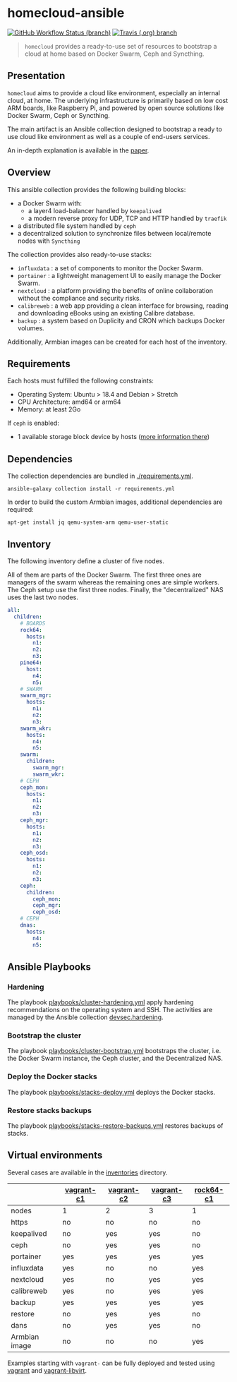 # homecloud-ansible

[![GitHub Workflow Status (branch)](https://img.shields.io/github/workflow/status/tmorin/homecloud-ansible/Continous%20Integration/master?label=GitHub%20Actions&logo=github+actions&logoColor=black)](https://github.com/tmorin/homecloud-ansible/actions?query=workflow%3A%22Continous+Integration%22+branch%3Amaster)
[![Travis (.org) branch](https://img.shields.io/travis/tmorin/homecloud-ansible/master?label=Travis%20CI&logo=travis+CI&logoColor=black)](https://travis-ci.org/github/tmorin/homecloud-ansible)

> `homecloud` provides a ready-to-use set of resources to bootstrap a cloud at home based on Docker Swarm, Ceph and Syncthing.

## Presentation

`homecloud` aims to provide a cloud like environment, especially an internal cloud, at home.
The underlying infrastructure is primarily based on low cost ARM boards, like Raspberry Pi, and powered by open source solutions like Docker Swarm, Ceph or Syncthing.

The main artifact is an Ansible collection designed to bootstrap a ready to use cloud like environment as well as a couple of end-users services.

An in-depth explanation is available in the [paper](./paper/README.adoc).

## Overview

This ansible collection provides the following building blocks:

- a Docker Swarm with:
  - a layer4 load-balancer handled by `keepalived`
  - a modern reverse proxy for UDP, TCP and HTTP handled by `traefik`
- a distributed file system handled by `ceph`
- a decentralized solution to synchronize files between local/remote nodes with `Syncthing`

The collection provides also ready-to-use stacks:

- `influxdata` : a set of components to monitor the Docker Swarm.
- `portainer` : a lightweight management UI to easily manage the Docker Swarm.
- `nextcloud` : a platform providing the benefits of online collaboration without the compliance and security risks.
- `calibreweb` :  a web app providing a clean interface for browsing, reading and downloading eBooks using an existing Calibre database.
- `backup` : a system based on Duplicity and CRON which backups Docker volumes. 

Additionally, Armbian images can be created for each host of the inventory.

## Requirements

Each hosts must fulfilled the following constraints:

- Operating System: Ubuntu > 18.4 and Debian > Stretch
- CPU Architecture: amd64 or arm64
- Memory: at least 2Go

If `ceph` is enabled:

- 1 available storage block device by hosts ([more information there](https://docs.ceph.com/docs/master/cephadm/install/#deploy-osds))

## Dependencies

The collection dependencies are bundled in [./requirements.yml](./requirements.yml).
```shell script
ansible-galaxy collection install -r requirements.yml
```

In order to build the custom Armbian images, additional dependencies are required:
```shell script
apt-get install jq qemu-system-arm qemu-user-static
```

## Inventory

The following inventory define a cluster of five nodes.

All of them are parts of the Docker Swarm.
The first three ones are managers of the swarm whereas the remaining ones are simple workers.
The Ceph setup use the first three nodes.
Finally, the "decentralized" NAS uses the last two nodes.

```yaml
all:
  children:
    # BOARDS
    rock64:
      hosts:
        n1:
        n2:
        n3:
    pine64:
      host:
        n4:
        n5:
    # SWARM
    swarm_mgr:
      hosts:
        n1:
        n2:
        n3:
    swarm_wkr:
      hosts:
        n4:
        n5:
    swarm:
      children:
        swarm_mgr:
        swarm_wkr:
    # CEPH
    ceph_mon:
      hosts:
        n1:
        n2:
        n3:
    ceph_mgr:
      hosts:
        n1:
        n2:
        n3:
    ceph_osd:
      hosts:
        n1:
        n2:
        n3:
    ceph:
      children:
        ceph_mon:
        ceph_mgr:
        ceph_osd:
    # CEPH
    dnas:
      hosts:
        n4:
        n5:
```

## Ansible Playbooks

### Hardening

The playbook [playbooks/cluster-hardening.yml](playbooks/cluster-hardening.yml) apply hardening recommendations on the operating system and SSH.
The activities are managed by the Ansible collection [devsec.hardening].

[devsec.hardening]: https://galaxy.ansible.com/devsec/hardening

### Bootstrap the cluster

The playbook [playbooks/cluster-bootstrap.yml](playbooks/cluster-bootstrap.yml) bootstraps the cluster, i.e. the Docker Swarm instance, the Ceph cluster, and the Decentralized NAS.

### Deploy the Docker stacks

The playbook [playbooks/stacks-deploy.yml](playbooks/stacks-deploy.yml) deploys the Docker stacks.

### Restore stacks backups

The playbook [playbooks/stacks-restore-backups.yml](playbooks/stacks-restore-backup.yml) restores backups of stacks.

## Virtual environments

Several cases are available in the [inventories](./inventories) directory.

| |[vagrant-c1]|[vagrant-c2]|[vagrant-c3]|[rock64-c1]|
|---|---|---|---|---|
|nodes|1|2|3|1|
|https|no|no|no|no|
|keepalived|no|yes|yes|no|
|ceph|no|yes|yes|no|
|portainer|yes|yes|yes|yes|
|influxdata|yes|no|no|yes|
|nextcloud|yes|no|yes|yes|
|calibreweb|yes|no|yes|yes|
|backup|yes|yes|yes|yes|
|restore|no|yes|yes|no|
|dans|no|yes|yes|no|
|Armbian image|no|no|no|yes|

Examples starting with `vagrant-` can be fully deployed and tested using [vagrant] and [vagrant-libvirt].

[vagrant-c1]: inventories/vagrant-c1/README.md
[vagrant-c2]: inventories/vagrant-c2/README.md
[vagrant-c3]: inventories/vagrant-c3/README.md
[rock64-c1]: inventories/rock64-c1/README.md
[vagrant]: https://www.vagrantup.com/
[vagrant-libvirt]: https://github.com/vagrant-libvirt/vagrant-libvirt

